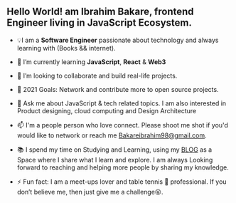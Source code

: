 ## Hello World! am Ibrahim Bakare, frontend Engineer living in JavaScript Ecosystem.


- 💡I am a **Software Engineer** passionate about technology and always learning with (Books && internet).
 
- 🌱 I’m currently learning **JavaScript**, **React** & **Web3**
 
- 👯 I’m looking to collaborate and build real-life projects.
 
- 🤔 2021 Goals: Network and contribute more to open source projects.

- 💬 Ask me about JavaScript & tech related topics. I am also interested in Product designing, cloud computing and Design Architecture
 
- 📫 I'm a people person who love connect. Please shoot me shot if you'd would like to network or reach me [Bakareibrahim98@gmail.com](Bakareibrahim98@gmail.com).

- 📚 I spend my time on Studying and Learning, using my [BLOG](https://brymmobaggins.hashnode.dev/) as a Space where I share what I learn and explore. I am always Looking forward to reaching and helping more people by sharing my knowledge.
 
- ⚡ Fun fact: I am a meet-ups lover and table tennis 🏓 professional. If you don’t believe me, then just give me a challenge😝.











